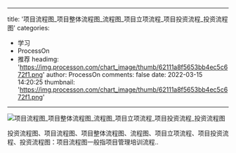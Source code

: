 
---
title: '项目流程图_项目整体流程图_流程图_项目立项流程_项目投资流程_投资流程图'
categories: 
 - 学习
 - ProcessOn
 - 推荐
headimg: 'https://img.processon.com/chart_image/thumb/62111a8f5653bb4ec5c672f1.png'
author: ProcessOn
comments: false
date: 2022-03-15 14:20:25
thumbnail: 'https://img.processon.com/chart_image/thumb/62111a8f5653bb4ec5c672f1.png'
---

<div>   
<img class="thumb" alt="项目流程图_项目整体流程图_流程图_项目立项流程_项目投资流程_投资流程图" src="https://img.processon.com/chart_image/thumb/62111a8f5653bb4ec5c672f1.png" referrerpolicy="no-referrer">
<p>投资流程图、项目流程图、项目整体流程图、流程图、项目立项流程、项目投资流程、投资流程图：项目流程图一般指项目管理培训流程..</p>  
</div>
            